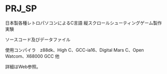 # PRJ_SP
日本製各種レトロパソコンによるC言語 縦スクロールシューティングゲーム製作実験

ソースコード及びデータファイル

使用コンパイラ　z88dk、High C、GCC-ia16、Digital Mars C、Open Watcom、X68000 GCC 他

詳細はWeb参照。
